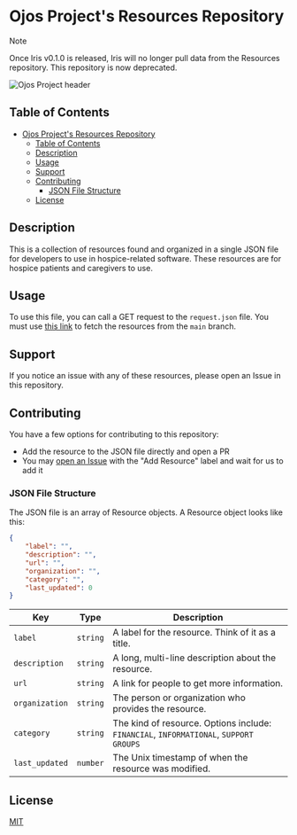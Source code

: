 # Ojos Project's Resources Repository

> [!NOTE]
> Once Iris v0.1.0 is released, Iris will no longer pull data from the Resources
> repository. This repository is now deprecated.

![Ojos Project header](https://ojosproject.org/images/header.png)

## Table of Contents

- [Ojos Project's Resources Repository](#ojos-projects-resources-repository)
  - [Table of Contents](#table-of-contents)
  - [Description](#description)
  - [Usage](#usage)
  - [Support](#support)
  - [Contributing](#contributing)
    - [JSON File Structure](#json-file-structure)
  - [License](#license)

## Description

This is a collection of resources found and organized in a single JSON file for
developers to use in hospice-related software. These resources are for hospice
patients and caregivers to use.

## Usage

To use this file, you can call a GET request to the `request.json` file. You
must use
[this link](https://raw.githubusercontent.com/ojosproject/resources/main/resources.json)
to fetch the resources from the `main` branch.

## Support

If you notice an issue with any of these resources, please open an Issue in this
repository.

## Contributing

You have a few options for contributing to this repository:

- Add the resource to the JSON file directly and open a PR
- You may [open an Issue](https://github.com/ojosproject/resources/issues/new/choose/)
  with the "Add Resource" label and wait for us to add it

### JSON File Structure

The JSON file is an array of Resource objects. A Resource object looks like
this:

```json
{
    "label": "",
    "description": "",
    "url": "",
    "organization": "",
    "category": "",
    "last_updated": 0
}
```

| Key            | Type     | Description                                                 |
| -------------- | -------- | ----------------------------------------------------------- |
| `label`        | `string` | A label for the resource. Think of it as a title.           |
| `description`  | `string` | A long, multi-line description about the resource.          |
| `url`          | `string` | A link for people to get more information.                  |
| `organization` | `string` | The person or organization who provides the resource.       |
| `category`     | `string` | The kind of resource. Options include: `FINANCIAL`, `INFORMATIONAL`, `SUPPORT GROUPS` |
| `last_updated` | `number` | The Unix timestamp of when the resource was modified.       |

## License

[MIT](https://choosealicense.com/licenses/mit/)
